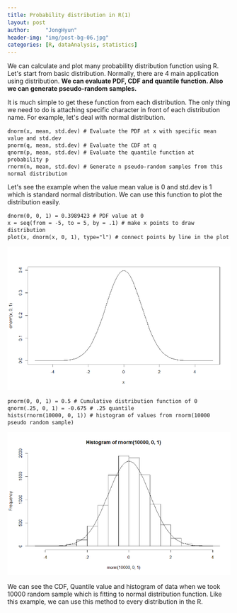 ```yaml
---
title: Probability distribution in R(1)
layout: post
author:     "JongHyun"
header-img: "img/post-bg-06.jpg"
categories: [R, dataAnalysis, statistics]
---
```

<p>
	We can calculate and plot many probability distribution function using R. Let's start from basic distribution. Normally, there are 4 main application using distribution. <b>We can evaluate PDF, CDF and quantile function. Also we can generate pseudo-random samples.</b> 
</p>
<p>
	It is much simple to get these function from each distribution. The only thing we need to do is attaching specific character in front of each distribution name. For example, let's deal with normal distribution.
	
</p>
<pre>
<code>dnorm(x, mean, std.dev) # Evaluate the PDF at x with specific mean value and std.dev
pnorm(q, mean, std.dev) # Evaluate the CDF at q
qnorm(p, mean, std.dev) # Evaluate the quantile function at probability p
rnorm(n, mean, std.dev) # Generate n pseudo-random samples from this normal distribution</code>
</pre>
<p>
	Let's see the example when the value mean value is 0 and std.dev is 1 which is standard normal distribution. We can use this function to plot the distribution easily.
</p>
<pre>
<code>dnorm(0, 0, 1) = 0.3989423 # PDF value at 0
x = seq(from = -5, to = 5, by = .1) # make x points to draw distribution
plot(x, dnorm(x, 0, 1), type="l") # connect points by line in the plot</code></pre>
<img src="/img/R_PDF/dnorm.png" alt="">
<pre><code>pnorm(0, 0, 1) = 0.5 # Cumulative distribution function of 0
qnorm(.25, 0, 1) = -0.675 # .25 quantile 
hists(rnorm(10000, 0, 1)) # histogram of values from rnorm(10000 pseudo random sample)
</code></pre>
<img src="/img/R_PDF/rnorm_10000.png" alt="">
<p>
	We can see the CDF, Quantile value and histogram of data when we took 10000 random sample which is fitting to normal distribution function. Like this example, we can use this method to every distribution in the R.
</p>